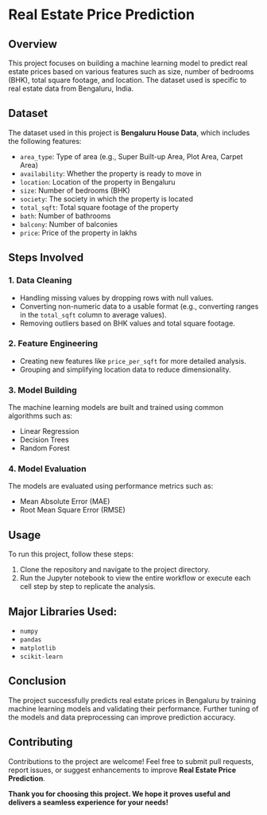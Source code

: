 # Real Estate Price Prediction

## Overview

This project focuses on building a machine learning model to predict real estate prices based on various features such as size, number of bedrooms (BHK), total square footage, and location. The dataset used is specific to real estate data from Bengaluru, India.

## Dataset

The dataset used in this project is **Bengaluru House Data**, which includes the following features:
- `area_type`: Type of area (e.g., Super Built-up Area, Plot Area, Carpet Area)
- `availability`: Whether the property is ready to move in
- `location`: Location of the property in Bengaluru
- `size`: Number of bedrooms (BHK)
- `society`: The society in which the property is located
- `total_sqft`: Total square footage of the property
- `bath`: Number of bathrooms
- `balcony`: Number of balconies
- `price`: Price of the property in lakhs

## Steps Involved

### 1. Data Cleaning
- Handling missing values by dropping rows with null values.
- Converting non-numeric data to a usable format (e.g., converting ranges in the `total_sqft` column to average values).
- Removing outliers based on BHK values and total square footage.

### 2. Feature Engineering
- Creating new features like `price_per_sqft` for more detailed analysis.
- Grouping and simplifying location data to reduce dimensionality.

### 3. Model Building
The machine learning models are built and trained using common algorithms such as:
- Linear Regression
- Decision Trees
- Random Forest

### 4. Model Evaluation
The models are evaluated using performance metrics such as:
- Mean Absolute Error (MAE)
- Root Mean Square Error (RMSE)

## Usage

To run this project, follow these steps:
1. Clone the repository and navigate to the project directory.
2. Run the Jupyter notebook to view the entire workflow or execute each cell step by step to replicate the analysis.

## Major Libraries Used:
- `numpy`
- `pandas`
- `matplotlib`
- `scikit-learn`

## Conclusion
The project successfully predicts real estate prices in Bengaluru by training machine learning models and validating their performance. Further tuning of the models and data preprocessing can improve prediction accuracy.

## Contributing
Contributions to the project are welcome! Feel free to submit pull requests, report issues, or suggest enhancements to improve **Real Estate Price Prediction**.

**Thank you for choosing this project. We hope it proves useful and delivers a seamless experience for your needs!**
